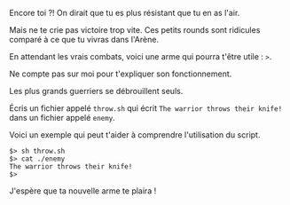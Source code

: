 Encore toi ?! On dirait que tu es plus résistant que tu en as l'air.

Mais ne te crie pas victoire trop vite. Ces petits rounds sont ridicules comparé à ce que tu vivras dans l'Arène.

En attendant les vrais combats, voici une arme qui pourra t'être utile : `>`.

Ne compte pas sur moi pour t'expliquer son fonctionnement.

Les plus grands guerriers se débrouillent seuls.

Écris un fichier appelé `throw.sh` qui écrit `The warrior throws their knife!` dans un fichier appelé `enemy`.

Voici un exemple qui peut t'aider à comprendre l'utilisation du script.

```shell
$> sh throw.sh
$> cat ./enemy
The warrior throws their knife!
$>
```

J'espère que ta nouvelle arme te plaira !

